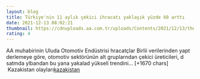 ```yaml
--- 
layout: blog
title: Türkiye'nin 11 aylık çekici ihracatı yaklaşık yüzde 60 arttı
date: 2021-12-13 08:02:21
thumbnail: https://cdnuploads.aa.com.tr/uploads/Contents/2021/12/13/thumbs_b_c_6f4286935e6aa575d8d61b3ebb766911.jpg
rating: 4
---
```

AA muhabirinin Uluda Otomotiv Endüstrisi hracatçlar Birlii verilerinden yapt derlemeye göre, otomotiv sektörünün alt gruplarndan çekici üreticileri, d satmda ylbandan bu yana yakalad yükseli trendini… [+1670 chars]</br>&nbsp;Kazakistan olayları<a href="https://www.dental-ilan.org/">kazakistan</a>